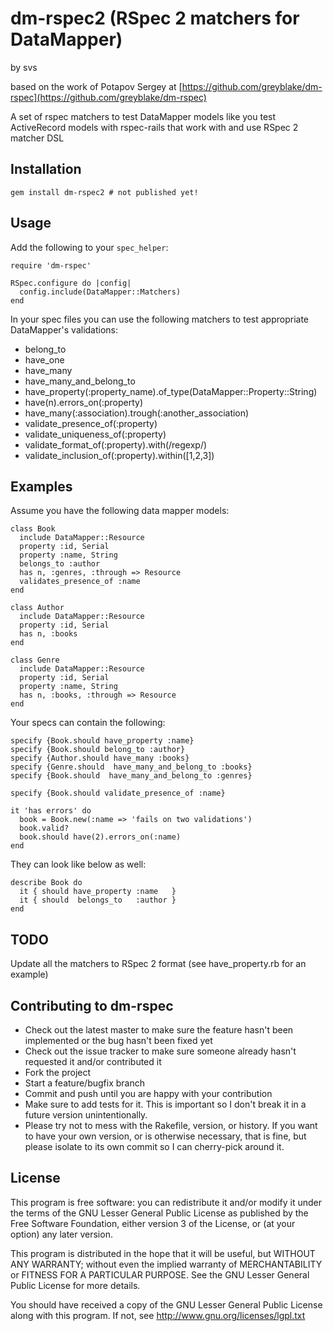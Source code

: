 # dm-rspec2 (RSpec 2 matchers for DataMapper)
by svs

based on the work of Potapov Sergey at [https://github.com/greyblake/dm-rspec](https://github.com/greyblake/dm-rspec)

A set of rspec matchers to test DataMapper models like you test ActiveRecord models with rspec-rails that work with and use RSpec 2 matcher DSL

## Installation

    gem install dm-rspec2 # not published yet!

## Usage
    
Add the following to your `spec_helper`:

    require 'dm-rspec'
    
    RSpec.configure do |config|
      config.include(DataMapper::Matchers)
    end

In your spec files you can use the following matchers to test appropriate DataMapper's validations:

* belong\_to
* have\_one
* have\_many
* have\_many\_and\_belong\_to
* have\_property(:property_name).of_type(DataMapper::Property::String)
* have(n).errors\_on(:property)
* have\_many(:association).trough(:another\_association)
* validate\_presence\_of(:property)
* validate\_uniqueness\_of(:property)
* validate\_format\_of(:property).with(/regexp/)
* validate\_inclusion\_of(:property).within([1,2,3])


## Examples

Assume you have the following data mapper models:

    class Book
      include DataMapper::Resource
      property :id, Serial
      property :name, String
      belongs_to :author
      has n, :genres, :through => Resource
      validates_presence_of :name
    end

    class Author
      include DataMapper::Resource
      property :id, Serial
      has n, :books
    end

    class Genre
      include DataMapper::Resource
      property :id, Serial
      property :name, String
      has n, :books, :through => Resource
    end

Your specs can contain the following:

    specify {Book.should have_property :name}
    specify {Book.should belong_to :author}
    specify {Author.should have_many :books}
    specify {Genre.should  have_many_and_belong_to :books}
    specify {Book.should  have_many_and_belong_to :genres}

    specify {Book.should validate_presence_of :name}

    it 'has errors' do
      book = Book.new(:name => 'fails on two validations')
      book.valid?
      book.should have(2).errors_on(:name)
    end

They can look like below as well:

    describe Book do
      it { should have_property :name   }
      it { should  belongs_to   :author }
    end




## TODO

Update all the matchers to RSpec 2 format (see have_property.rb for an example)


## Contributing to dm-rspec
 
* Check out the latest master to make sure the feature hasn't been implemented or the bug hasn't been fixed yet
* Check out the issue tracker to make sure someone already hasn't requested it and/or contributed it
* Fork the project
* Start a feature/bugfix branch
* Commit and push until you are happy with your contribution
* Make sure to add tests for it. This is important so I don't break it in a future version unintentionally.
* Please try not to mess with the Rakefile, version, or history. If you want to have your own version, or is otherwise necessary, that is fine, but please isolate to its own commit so I can cherry-pick around it.


## License

This program is free software: you can redistribute it and/or modify
it under the terms of the GNU Lesser General Public License as published by
the Free Software Foundation, either version 3 of the License, or
(at your option) any later version.

This program is distributed in the hope that it will be useful,
but WITHOUT ANY WARRANTY; without even the implied warranty of
MERCHANTABILITY or FITNESS FOR A PARTICULAR PURPOSE.  See the
GNU Lesser General Public License for more details.

You should have received a copy of the GNU Lesser General Public License
along with this program.  If not, see <http://www.gnu.org/licenses/lgpl.txt>
